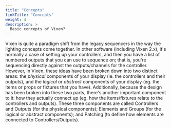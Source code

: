 ```yaml
---
title: "Concepts"
linkTitle: "Concepts"
weight: 4
description: >
  Basic concepts of Vixen? 
---
```


Vixen is quite a paradigm shift from the legacy sequencers in the way the lighting concepts come together. In other software (including Vixen 2.x), it's normally a case of setting up your controllers, and then you have a list of numbered outputs that you can use to sequence on; that is, you're sequencing directly against the outputs/channels for the controller. However, in Vixen, these ideas have been broken down into two distinct areas: the *physical* components of your display (ie. the controllers and their outputs), and the *logical* or *abstract* components of your display (eg. the items or props or fixtures that you have). Additionally, because the design has been broken into these two parts, there's another important component to it: how they actually connect up (eg. how the items/fixtures relate to the controllers and outputs). These three components are called Controllers and Outputs (for the physical components); Elements and Groups (for the logical or abstract components); and Patching (to define how elements are connected to Controllers/Outputs).
